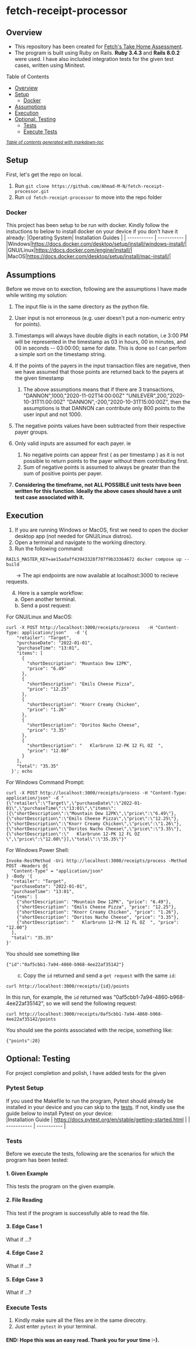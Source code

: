 # fetch-receipt-processor
## Overview
<ul>
<li>This repository has been created for <a href="https://github.com/fetch-rewards/receipt-processor-challenge">Fetch's Take Home Assessment</a>. </li>
<li>The program is built using Ruby on Rails. <b>Ruby 3.4.3 </b> and <b>Rails 8.0.2</b> were used. I have also included integration tests for the given test cases, written using Minitest.</li>
</ul


### Table of Contents
- [Overview](#overview)
- [Setup](#setup)
  - [Docker](#docker)
- [Assumptions](#assumptions)
- [Execution](#execution)
- [Optional: Testing](#optional-testing)
  - [Tests](#tests)
  - [Execute Tests](#execute-tests)

<small><i><a href='http://ecotrust-canada.github.io/markdown-toc/'>Table of contents generated with markdown-toc</a></i></small>


## Setup
First, let's get the repo on local.  
  
1. Run `git clone https://github.com/Ahmad-M-N/fetch-receipt-processor.git`  
2. Run `cd fetch-receipt-processor` to move into the repo folder

### Docker
This project has been setup to be run with docker. Kindly follow the instuctions to below to install docker on your device if you don't have it already:
|Operating System| Installation Guides |
| ----------- | ----------- |
|Windows|https://docs.docker.com/desktop/setup/install/windows-install/|
|GNU/Linux|https://docs.docker.com/engine/install/|
|MacOS|https://docs.docker.com/desktop/setup/install/mac-install/|

## Assumptions
Before we move on to exection, following are the assumptions I have made while writing my solution:
1. The input file is in the same directory as the python file.
2. User input is not erroneous (e.g. user doesn't put a non-numeric entry for points).
3. Timestamps will always have double digits in each notation, i.e 3:00 PM will be represented in the timestamp as 03 in hours, 00 in minutes, and 00 in seconds -- 03:00:00; same for date. This is done so I can perfom a simple sort on the timestamp string.
4. If the points of the payers in the input transaction files are negative, then we have assumed that those points are returned back to the payers at the given timestamp
    1. The above assumptions means that if there are 3 transactions, 
    "DANNON",1000,"2020-11-02T14:00:00Z"
    "UNILEVER",200,"2020-10-31T11:00:00Z"
    "DANNON",-200,"2020-10-31T15:00:00Z",
    then the assumptions is that DANNON can contribute only 800 points to the user input and not 1000. 

5. The negative points values have been subtracted from their respective payer groups.
6. Only valid inputs are assumed for each payer. ie
   1. No negative points can appear first ( as per timestamp ) as it is not possible to return points to the payer without them contributing first.
   2. Sum of negative points is assumed to always be greater than the sum of positive points per payer.
7. **Considering the timeframe, not ALL POSSIBLE unit tests have been written for this function. Ideally the above cases should have a unit test case associated with it.**

## Execution
1. If you are running Windows or MacOS, first we need to open the docker desktop app (not needed for GNU/Linux distros).
2. Open a terminal and navigate to the working directory.
3. Run the following command:
```
RAILS_MASTER_KEY=ae15adaff43943328f707f9b33364672 docker compose up --build
```
&nbsp;&nbsp;&nbsp;&nbsp;&nbsp;&nbsp; &rarr; The api endpoints are now available at localhost:3000 to recieve requests.  
  
&nbsp;&nbsp;&nbsp;&nbsp;4. Here is a sample workflow:  
&nbsp;&nbsp;&nbsp;&nbsp;&nbsp;&nbsp;a. Open another terminal.  
&nbsp;&nbsp;&nbsp;&nbsp;&nbsp;&nbsp;b. Send a post request:
   
For GNU/Linux and MacOS:
```
curl -X POST http://localhost:3000/receipts/process   -H "Content-Type: application/json"   -d '{
    "retailer": "Target",
    "purchaseDate": "2022-01-01",
    "purchaseTime": "13:01",
    "items": [
      {
        "shortDescription": "Mountain Dew 12PK",
        "price": "6.49"
      },
      {
        "shortDescription": "Emils Cheese Pizza",
        "price": "12.25"
      },
      {
        "shortDescription": "Knorr Creamy Chicken",
        "price": "1.26"
      },
      {
        "shortDescription": "Doritos Nacho Cheese",
        "price": "3.35"
      },
      {
        "shortDescription": "   Klarbrunn 12-PK 12 FL OZ  ",
        "price": "12.00"
      }
    ],
    "total": "35.35"
  }'; echo
```
For Windows Command Prompt:
```
curl -X POST http://localhost:3000/receipts/process -H "Content-Type: application/json" -d "{\"retailer\":\"Target\",\"purchaseDate\":\"2022-01-01\",\"purchaseTime\":\"13:01\",\"items\":[{\"shortDescription\":\"Mountain Dew 12PK\",\"price\":\"6.49\"},{\"shortDescription\":\"Emils Cheese Pizza\",\"price\":\"12.25\"},{\"shortDescription\":\"Knorr Creamy Chicken\",\"price\":\"1.26\"},{\"shortDescription\":\"Doritos Nacho Cheese\",\"price\":\"3.35\"},{\"shortDescription\":\"   Klarbrunn 12-PK 12 FL OZ  \",\"price\":\"12.00\"}],\"total\":\"35.35\"}"
```
For Windows Power Shell:
```
Invoke-RestMethod -Uri http://localhost:3000/receipts/process -Method POST -Headers @{
  "Content-Type" = "application/json"
} -Body '{
  "retailer": "Target",
  "purchaseDate": "2022-01-01",
  "purchaseTime": "13:01",
  "items": [
    {"shortDescription": "Mountain Dew 12PK", "price": "6.49"},
    {"shortDescription": "Emils Cheese Pizza", "price": "12.25"},
    {"shortDescription": "Knorr Creamy Chicken", "price": "1.26"},
    {"shortDescription": "Doritos Nacho Cheese", "price": "3.35"},
    {"shortDescription": "   Klarbrunn 12-PK 12 FL OZ  ", "price": "12.00"}
  ],
  "total": "35.35"
}'
```
You should see something like
```
{"id":"0af5cbb1-7a94-4860-b968-4ee22af35142"}
```
&nbsp;&nbsp;&nbsp;&nbsp;&nbsp;&nbsp;&nbsp;&nbsp;c. Copy the `id` returned and send a `get request` with the same `id`:  
```
curl http://localhost:3000/receipts/{id}/points
```
In this run, for example, the `id` returned was "0af5cbb1-7a94-4860-b968-4ee22af35142", so we will send the following request:
```
curl http://localhost:3000/receipts/0af5cbb1-7a94-4860-b968-4ee22af35142/points
```
You should see the points associated with the recipe, something like:
```
{"points":28}
```
## Optional: Testing

For project completion and polish, I have added tests for the given 
### Pytest Setup
If you used the Makefile to run the program, Pytest should already be installed in your device and you can skip to the [tests](#tests). If not, kindly use the guide below to install Pytest on your device:  
|Installation Guide | https://docs.pytest.org/en/stable/getting-started.html |
| ----------- | ----------- |  


### Tests
Before we execute the tests, following are the scenarios for which the program has been tested:
#### 1. Given Example
This tests the program on the given example. 
#### 2. File Reading
This test if the program is successfully able to read the file.
#### 3. Edge Case 1
What if ...?
#### 4. Edge Case 2
What if ...?
#### 5. Edge Case 3
What if ...?

### Execute Tests
1. Kindly make sure all the files are in the same direcotry.
2. Just enter `pytest` in your terminal.

  
#### END: Hope this was an easy read. Thank you for your time :-). 
